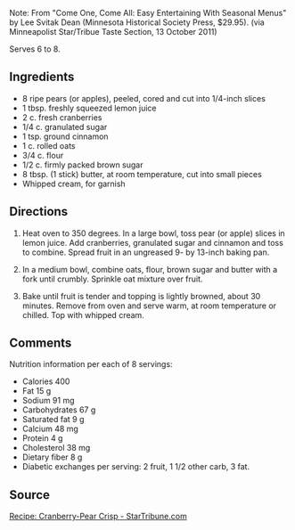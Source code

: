 <div id="wikitext">

Note: From "Come One, Come All: Easy Entertaining With Seasonal Menus"
by Lee Svitak Dean (Minnesota Historical Society Press, \$29.95). (via
Minneapolist Star/Tribue Taste Section, 13 October 2011)

Serves 6 to 8.

<span id="ingredients"></span>

Ingredients
-----------

-   8 ripe pears (or apples), peeled, cored and cut into 1/4-inch slices
-   1 tbsp. freshly squeezed lemon juice
-   2 c. fresh cranberries
-   1/4 c. granulated sugar
-   1 tsp. ground cinnamon
-   1 c. rolled oats
-   3/4 c. flour
-   1/2 c. firmly packed brown sugar
-   8 tbsp. (1 stick) butter, at room temperature, cut into small pieces
-   Whipped cream, for garnish

<span id="directions"></span>

Directions
----------

<div class="vspace">

</div>

1.  Heat oven to 350 degrees. In a large bowl, toss pear (or apple)
    slices in lemon juice. Add cranberries, granulated sugar and
    cinnamon and toss to combine. Spread fruit in an ungreased 9- by
    13-inch baking pan.
    <div class="vspace">

    </div>

2.  In a medium bowl, combine oats, flour, brown sugar and butter with a
    fork until crumbly. Sprinkle oat mixture over fruit.
    <div class="vspace">

    </div>

3.  Bake until fruit is tender and topping is lightly browned, about 30
    minutes. Remove from oven and serve warm, at room temperature or
    chilled. Top with whipped cream.

<span id="comments"></span>

Comments
--------

Nutrition information per each of 8 servings:

-   Calories 400
-   Fat 15 g
-   Sodium 91 mg
-   Carbohydrates 67 g
-   Saturated fat 9 g
-   Calcium 48 mg
-   Protein 4 g
-   Cholesterol 38 mg
-   Dietary fiber 8 g
-   Diabetic exchanges per serving: 2 fruit, 1 1/2 other carb, 3 fat.

<div class="vspace">

</div>

Source
------

[Recipe: Cranberry-Pear Crisp -
StarTribune.com](http://www.startribune.com/lifestyle/taste/recipes/131611313.html)

<div class="vspace">

</div>

</div>
